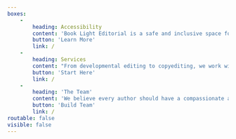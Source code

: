 ```yaml
---
boxes:
    -
        heading: Accessibility
        content: 'Book Light Editorial is a safe and inclusive space for all authors. Learn more about our accessibility policy, and how we can work together.'
        button: 'Learn More'
        link: /
    -
        heading: Services
        content: "From developmental editing to copyediting, we work with both indie and traditional authors to help forge your story.\n"
        button: 'Start Here'
        link: /
    -
        heading: 'The Team'
        content: 'We believe every author should have a compassionate and insightful editorial team as part of their crew. '
        button: 'Build Team'
        link: /
routable: false
visible: false
---
```


